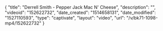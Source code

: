 {
    "title": "Derrell Smith - Pepper Jack Mac N' Cheese",
    "description": "",
    "videoid": "152622732",
    "date_created": "1514658131",
    "date_modified": "1527110593",
    "type": "captivate",
    "layout": "video",
    "url": "\/v\/bk71-1098-mp4\/152622732"
}